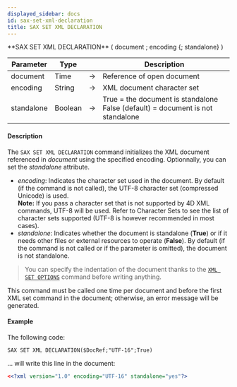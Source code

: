 ```yaml
---
displayed_sidebar: docs
id: sax-set-xml-declaration
title: SAX SET XML DECLARATION
---
```


<!-- REF #_command_.SAX SET XML DECLARATION.Syntax-->**SAX SET XML DECLARATION** ( document ; encoding {; standalone} )<!-- END REF-->


<!-- REF #_command_.SAX SET XML DECLARATION.Params -->
|Parameter|Type||Description|
|---------|--- |:---:|------|
|document|Time|->|Reference of open document|
|encoding|String|->|XML document character set|
|standalone|Boolean|->|True = the document is standalone False (default) = document is not standalone|
<!-- END REF -->


#### Description



The `SAX SET XML DECLARATION` command initializes the XML document referenced in *document* using the specified encoding. Optionnally, you can set the *standalone* attribute.

- *encoding*: Indicates the character set used in the document. By default (if the command is not called), the UTF-8 character set (compressed Unicode) is used. <br/>**Note:** If you pass a character set that is not supported by 4D XML commands, UTF-8 will be used. Refer to Character Sets to see the list of character sets supported (UTF-8 is however recommended in most cases).
- *standalone*: Indicates whether the document is standalone (**True**) or if it needs other files or external resources to operate (**False**). By default (if the command is not called or if the parameter is omitted), the document is not standalone.

>You can specify the indentation of the document thanks to the [`XML SET OPTIONS`](xml-set-options.md) command before writing anything.

This command must be called one time per document and before the first XML set command in the document; otherwise, an error message will be generated.


#### Example


The following code:

```4d
SAX SET XML DECLARATION($DocRef;"UTF-16";True)
```
... will write this line in the document:

```xml
<<?xml version="1.0" encoding="UTF-16" standalone="yes"?>
```
